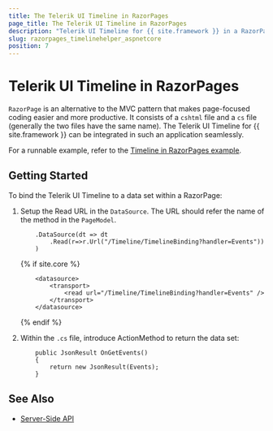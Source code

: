 ```yaml
---
title: The Telerik UI Timeline in RazorPages
page_title: The Telerik UI Timeline in RazorPages
description: "Telerik UI Timeline for {{ site.framework }} in a RazorPages application."
slug: razorpages_timelinehelper_aspnetcore
position: 7
---
```


# Telerik UI Timeline in RazorPages

`RazorPage` is an alternative to the MVC pattern that makes page-focused coding easier and more productive. It consists of a `cshtml` file and a `cs` file (generally the two files have the same name). The Telerik UI Timeline for {{ site.framework }} can be integrated in such an application seamlessly.

For a runnable example, refer to the [Timeline in RazorPages example](https://github.com/telerik/ui-for-aspnet-core-examples/tree/master/Telerik.Examples.RazorPages/Telerik.Examples.RazorPages/Pages/Timeline).

## Getting Started

To bind the Telerik UI Timeline to a data set  within a RazorPage:

1. Setup the Read URL in the `DataSource`. The URL should refer the name of the method in the `PageModel`.

    ```HtmlHelper
        .DataSource(dt => dt
            .Read(r=>r.Url("/Timeline/TimelineBinding?handler=Events"))
        )
    ```
    {% if site.core %}
    ```TagHelper
        <datasource>
            <transport>
                <read url="/Timeline/TimelineBinding?handler=Events" />
            </transport>
        </datasource>
    ```
    {% endif %}

1. Within the `.cs` file, introduce ActionMethod to return the data set:

    ```
        public JsonResult OnGetEvents()
        {
            return new JsonResult(Events);
        }
    ```

## See Also

* [Server-Side API](/api/timeline)